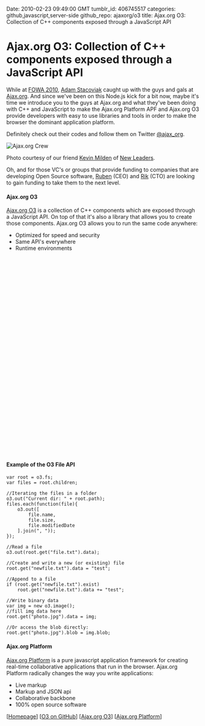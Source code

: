 Date: 2010-02-23 09:49:00 GMT
tumblr_id: 406745517
categories: github,javascript,server-side
github_repo: ajaxorg/o3
title: Ajax.org O3: Collection of C++ components exposed through a JavaScript API

# Ajax.org O3: Collection of C++ components exposed through a JavaScript API

While at [FOWA 2010](http://events.carsonified.com/fowa/2010/miami/), [Adam Stacoviak](http://adamstacoviak.com/) caught up with the guys and gals at [Ajax.org](http://ajax.org). And since we've been on this Node.js kick for a bit now, maybe it's time we introduce you to the guys at Ajax.org and what they've been doing with C++ and JavaScript to make the Ajax.org Platform APF and Ajax.org O3 provide developers with easy to use libraries and tools in order to make the browser the dominant application platform.

Definitely check out their codes and follow them on Twitter [@ajax_org](http://twitter.com/ajax_org).

<img src="http://farm5.static.flickr.com/4041/4379158691_4739255901.jpg" title="Ajax.org Crew" class="centered" />

Photo courtesy of our friend [Kevin Milden](http://twitter.com/kMilden) of [New Leaders](http://newleaders.com/).

Oh, and for those VC's or groups that provide funding to companies that are developing Open Source software, [Ruben](http://twitter.com/javruben) (CEO) and [Rik](http://twitter.com/rikarends) (CTO) are looking to gain funding to take them to the next level.

#### Ajax.org O3

[Ajax.org O3](http://www.ajax.org/#o3) is a collection of C++ components which are exposed through a JavaScript API. On top of that it's also a library that allows you to create those components. Ajax.org O3 allows you to run the same code anywhere:

* Optimized for speed and security
* Same API's everywhere
* Runtime environments

<object width="400" height="250"><param name="allowfullscreen" value="true" /><param name="allowscriptaccess" value="always" /><param name="movie" value="http://vimeo.com/moogaloop.swf?clip_id=7940082&amp;server=vimeo.com&amp;show_title=1&amp;show_byline=0&amp;show_portrait=0&amp;color=&amp;fullscreen=1" /><embed src="http://vimeo.com/moogaloop.swf?clip_id=7940082&amp;server=vimeo.com&amp;show_title=1&amp;show_byline=0&amp;show_portrait=0&amp;color=&amp;fullscreen=1" type="application/x-shockwave-flash" allowfullscreen="true" allowscriptaccess="always" width="400" height="250"></embed></object>

<object width="400" height="250"><param name="allowfullscreen" value="true" /><param name="allowscriptaccess" value="always" /><param name="movie" value="http://vimeo.com/moogaloop.swf?clip_id=7964239&amp;server=vimeo.com&amp;show_title=1&amp;show_byline=0&amp;show_portrait=0&amp;color=&amp;fullscreen=1" /><embed src="http://vimeo.com/moogaloop.swf?clip_id=7964239&amp;server=vimeo.com&amp;show_title=1&amp;show_byline=0&amp;show_portrait=0&amp;color=&amp;fullscreen=1" type="application/x-shockwave-flash" allowfullscreen="true" allowscriptaccess="always" width="400" height="250"></embed></object>

#### Example of the O3 File API

    var root = o3.fs;
    var files = root.children;

    //Iterating the files in a folder
    o3.out("Current dir: " + root.path);
    files.each(function(file){
        o3.out([
            file.name, 
            file.size, 
            file.modifiedDate
        ].join(", "));
    });

    //Read a file
    o3.out(root.get("file.txt").data);

    //Create and write a new (or existing) file
    root.get("newfile.txt").data = "test";

    //Append to a file
    if (root.get("newfile.txt").exist)
        root.get("newfile.txt").data += "test";

    //Write binary data
    var img = new o3.image();
    //fill img data here
    root.get("photo.jpg").data = img;

    //Or access the blob directly:
    root.get("photo.jpg").blob = img.blob;

#### Ajax.org Platform

[Ajax.org Platform](http://www.ajax.org/#home) is a pure javascript application framework for creating real-time collaborative applications that run in the browser. Ajax.org Platform radically changes the way you write applications:

* Live markup
* Markup and JSON api
* Collaborative backbone
* 100% open source software

[[Homepage](http://www.ajax.org/)] [[O3 on GitHub](http://github.com/ajaxorg/o3)] [[Ajax.org O3](http://www.ajax.org/#o3)] 
[[Ajax.org Platform](http://www.ajax.org/#home)]
